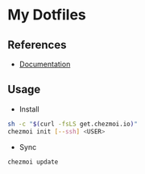 # My Dotfiles

## References

- [Documentation](https://www.chezmoi.io/reference/)

## Usage

- Install

```bash
sh -c "$(curl -fsLS get.chezmoi.io)"
chezmoi init [--ssh] <USER>
```

- Sync

```bash
chezmoi update
```
